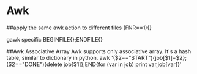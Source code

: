 # Awk

##apply the same awk action to different files
    (FNR==1){}

gawk specific
    BEGINFILE{};ENDFILE{}

##Awk Associative Array
Awk supports only associative array. It's a hash table, similar to dictionary in python.
    awk '($2=="START"){job[$1]=$2};($2=="DONE"){delete job[$1]};END{for (var in job) print var,job[var]}'
